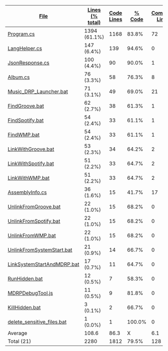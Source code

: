 
|[File](https://github.com/jojo2357/Music-Discord-Rich-Presence/tree/master/statistics%2Ftotal%2Fname_ascending.md%2F)|[Lines (% total)](https://github.com/jojo2357/Music-Discord-Rich-Presence/tree/master/statistics%2Ftotal%2Flines_ascending.md%2F)|[Code Lines](https://github.com/jojo2357/Music-Discord-Rich-Presence/tree/master/statistics%2Ftotal%2Fcode_descending.md%2F)|[% Code](https://github.com/jojo2357/Music-Discord-Rich-Presence/tree/master/statistics%2Ftotal%2Fproportion_code_descending.md%2F)|[Comment Lines](https://github.com/jojo2357/Music-Discord-Rich-Presence/tree/master/statistics%2Ftotal%2Fcomments_descending.md%2F)|[% Comment](https://github.com/jojo2357/Music-Discord-Rich-Presence/tree/master/statistics%2Ftotal%2Fproportion_comments_descending.md%2F)|[Blank Lines](https://github.com/jojo2357/Music-Discord-Rich-Presence/tree/master/statistics%2Ftotal%2Fblanks_descending.md%2F)|[% Blank](https://github.com/jojo2357/Music-Discord-Rich-Presence/tree/master/statistics%2Ftotal%2Fproportion_blanks_descending.md%2F)|
| --- | --- | --- | --- | --- | --- | --- | --- |
|[Program.cs](https://github.com/jojo2357/Music-Discord-Rich-Presence/tree/master/MDRP%2FProgram.cs)|1394 (61.1%)|1168|83.8%|72|5.2%|154|11.0%|
|[LangHelper.cs](https://github.com/jojo2357/Music-Discord-Rich-Presence/tree/master/MDRP%2Futil%2FLangHelper.cs)|147 (6.4%)|139|94.6%|0|0.0%|8|5.4%|
|[JsonResponse.cs](https://github.com/jojo2357/Music-Discord-Rich-Presence/tree/master/MDRP%2Futil%2FJsonResponse.cs)|100 (4.4%)|90|90.0%|1|1.0%|9|9.0%|
|[Album.cs](https://github.com/jojo2357/Music-Discord-Rich-Presence/tree/master/MDRP%2Futil%2FAlbum.cs)|76 (3.3%)|58|76.3%|8|10.5%|10|13.2%|
|[Music_DRP_Launcher.bat](https://github.com/jojo2357/Music-Discord-Rich-Presence/tree/master/Music_DRP_Launcher.bat)|71 (3.1%)|49|69.0%|21|29.6%|1|1.4%|
|[FindGroove.bat](https://github.com/jojo2357/Music-Discord-Rich-Presence/tree/master/MDRP%2Fbin%2FRelease%2FFindGroove.bat)|62 (2.7%)|38|61.3%|1|1.6%|23|37.1%|
|[FindSpotify.bat](https://github.com/jojo2357/Music-Discord-Rich-Presence/tree/master/MDRP%2Fbin%2FRelease%2FFindSpotify.bat)|54 (2.4%)|33|61.1%|1|1.9%|20|37.0%|
|[FindWMP.bat](https://github.com/jojo2357/Music-Discord-Rich-Presence/tree/master/MDRP%2Fbin%2FRelease%2FFindWMP.bat)|54 (2.4%)|33|61.1%|1|1.9%|20|37.0%|
|[LinkWithGroove.bat](https://github.com/jojo2357/Music-Discord-Rich-Presence/tree/master/MDRP%2Fbin%2FRelease%2FLinkWithGroove.bat)|53 (2.3%)|34|64.2%|2|3.8%|17|32.1%|
|[LinkWithSpotify.bat](https://github.com/jojo2357/Music-Discord-Rich-Presence/tree/master/MDRP%2Fbin%2FRelease%2FLinkWithSpotify.bat)|51 (2.2%)|33|64.7%|2|3.9%|16|31.4%|
|[LinkWithWMP.bat](https://github.com/jojo2357/Music-Discord-Rich-Presence/tree/master/MDRP%2Fbin%2FRelease%2FLinkWithWMP.bat)|51 (2.2%)|33|64.7%|2|3.9%|16|31.4%|
|[AssemblyInfo.cs](https://github.com/jojo2357/Music-Discord-Rich-Presence/tree/master/MDRP%2FProperties%2FAssemblyInfo.cs)|36 (1.6%)|15|41.7%|17|47.2%|4|11.1%|
|[UnlinkFromGroove.bat](https://github.com/jojo2357/Music-Discord-Rich-Presence/tree/master/MDRP%2Fbin%2FRelease%2FUnlinkFromGroove.bat)|22 (1.0%)|15|68.2%|0|0.0%|7|31.8%|
|[UnlinkFromSpotify.bat](https://github.com/jojo2357/Music-Discord-Rich-Presence/tree/master/MDRP%2Fbin%2FRelease%2FUnlinkFromSpotify.bat)|22 (1.0%)|15|68.2%|0|0.0%|7|31.8%|
|[UnlinkFromWMP.bat](https://github.com/jojo2357/Music-Discord-Rich-Presence/tree/master/MDRP%2Fbin%2FRelease%2FUnlinkFromWMP.bat)|22 (1.0%)|15|68.2%|0|0.0%|7|31.8%|
|[UnlinkFromSystemStart.bat](https://github.com/jojo2357/Music-Discord-Rich-Presence/tree/master/MDRP%2Fbin%2FRelease%2FUnlinkFromSystemStart.bat)|21 (0.9%)|14|66.7%|0|0.0%|7|33.3%|
|[LinkSystemStartAndMDRP.bat](https://github.com/jojo2357/Music-Discord-Rich-Presence/tree/master/MDRP%2Fbin%2FRelease%2FLinkSystemStartAndMDRP.bat)|17 (0.7%)|11|64.7%|0|0.0%|6|35.3%|
|[RunHidden.bat](https://github.com/jojo2357/Music-Discord-Rich-Presence/tree/master/MDRP%2Fbin%2FRelease%2FRunHidden.bat)|12 (0.5%)|7|58.3%|0|0.0%|5|41.7%|
|[MDRPDebugTool.js](https://github.com/jojo2357/Music-Discord-Rich-Presence/tree/master/DebugTool%2FMDRPDebugTool.js)|11 (0.5%)|9|81.8%|0|0.0%|2|18.2%|
|[KillHidden.bat](https://github.com/jojo2357/Music-Discord-Rich-Presence/tree/master/MDRP%2Fbin%2FRelease%2FKillHidden.bat)|3 (0.1%)|2|66.7%|0|0.0%|1|33.3%|
|[delete_sensitive_files.bat](https://github.com/jojo2357/Music-Discord-Rich-Presence/tree/master/MDRP%2Fbin%2FRelease%2Fdelete_sensitive_files.bat)|1 (0.0%)|1|100.0%|0|0.0%|0|0.0%|
|Average |108.6|86.3|X|6.1|X|16.2|X|
|Total (21)|2280|1812|79.5%|128| 5.6%|340|14.9%|